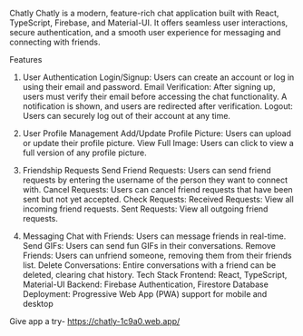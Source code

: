 Chatly
Chatly is a modern, feature-rich chat application built with React, TypeScript, Firebase, and Material-UI. It offers seamless user interactions, secure authentication, and a smooth user experience for messaging and connecting with friends.

Features
1. User Authentication
Login/Signup: Users can create an account or log in using their email and password.
Email Verification: After signing up, users must verify their email before accessing the chat functionality. A notification is shown, and users are redirected after verification.
Logout: Users can securely log out of their account at any time.

3. User Profile Management
Add/Update Profile Picture: Users can upload or update their profile picture.
View Full Image: Users can click to view a full version of any profile picture.

5. Friendship Requests
Send Friend Requests: Users can send friend requests by entering the username of the person they want to connect with.
Cancel Requests: Users can cancel friend requests that have been sent but not yet accepted.
Check Requests:
Received Requests: View all incoming friend requests.
Sent Requests: View all outgoing friend requests.

7. Messaging
Chat with Friends: Users can message friends in real-time.
Send GIFs: Users can send fun GIFs in their conversations.
Remove Friends: Users can unfriend someone, removing them from their friends list.
Delete Conversations: Entire conversations with a friend can be deleted, clearing chat history.
Tech Stack
Frontend: React, TypeScript, Material-UI
Backend: Firebase Authentication, Firestore Database
Deployment: Progressive Web App (PWA) support for mobile and desktop

Give app a try- https://chatly-1c9a0.web.app/
